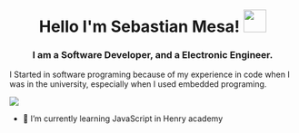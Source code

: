 <h1 align="center">
  <a target="_blank">
  </a>
Hello I'm Sebastian Mesa!
  <a target="_blank">
    <img src="https://github.com/JayantGoel001/JayantGoel001/blob/master/GIF/Hi.gif" width="40px" />
  </a>
</h1>
<h3 align='center'>I am a Software Developer, and a Electronic Engineer.</h3>
I Started in software programing because of my experience in code when I was in the university, especially  when I used embedded programing.<br>

<a href="https://www.youtube.com/watch?v=dQw4w9WgXcQ"><img src="https://user-images.githubusercontent.com/73097560/115834477-dbab4500-a447-11eb-908a-139a6edaec5c.gif"></a>

<!--
**Smesaz/Smesaz** is a ✨ _special_ ✨ repository because its `README.md` (this file) appears on your GitHub profile.
Here are some ideas to get you started:
-->
<!-- - 🔭 I’m currently working on ... -->
- 🌱 I’m currently learning JavaScript in Henry academy
<!-- - 👯 I’m looking to collaborate on ... -->
<!-- - 🤔 I’m looking for help with ... -->
<!-- - 💬 Ask me about ... -->
<!-- - 📫 How to reach me: ... -->
<!-- - 😄 Pronouns: ... -->
<!-- - ⚡ Fun fact: ... -->
